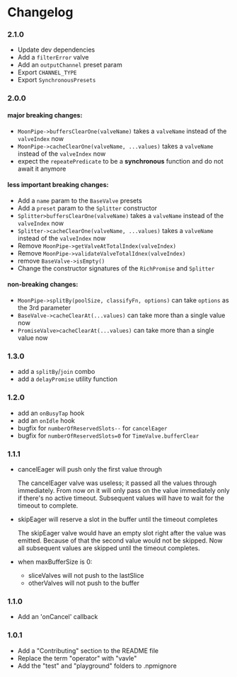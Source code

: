 # Changelog

### 2.1.0
- Update dev dependencies
- Add a `filterError` valve
- Add an `outputChannel` preset param
- Export `CHANNEL_TYPE`
- Export `SynchronousPresets`

### 2.0.0
#### major breaking changes:
- `MoonPipe->buffersClearOne(valveName)` takes a `valveName` instead of the `valveIndex` now
- `MoonPipe->cacheClearOne(valveName, ...values)` takes a `valveName` instead of the `valveIndex` now
- expect the `repeatePredicate` to be a **synchronous** function and do not await it anymore

#### less important breaking changes:
- Add a `name` param to the `BaseValve` presets
- Add a `preset` param to the `Splitter` constructor
- `Splitter>buffersClearOne(valveName)` takes a `valveName` instead of the `valveIndex` now
- `Splitter->cacheClearOne(valveName, ...values)` takes a `valveName` instead of the `valveIndex` now
- Remove `MoonPipe->getValveAtTotalIndex(valveIndex)`
- Remove `MoonPipe->validateValveTotalIdnex(valveIndex)`
- remove `BaseValve->isEmpty()`
- Change the constructor signatures of the `RichPromise` and `Splitter`

#### non-breaking changes:
- `MoonPipe->splitBy(poolSize, classifyFn, options)` can take `options` as the 3rd parameter
- `BaseValve->cacheClearAt(...values)` can take more than a single value now
- `PromiseValve>cacheClearAt(...values)` can take more than a single value now

### 1.3.0
- add a `splitBy`/`join` combo
- add a `delayPromise` utility function

### 1.2.0
- add an `onBusyTap` hook
- add an `onIdle` hook
- bugfix for `numberOfReservedSlots--` for `cancelEager`
- bugfix for `numberOfReservedSlots=0` for `TimeValve.bufferClear`

### 1.1.1
- cancelEager will push only the first value through

  The cancelEager valve was useless; it passed all the values through immediately. From now on it will only pass on the value immediately only if there's no active timeout. Subsequent values will have to wait for the timeout to complete.

- skipEager will reserve a slot in the buffer until the timeout completes

  The skipEager valve would have an empty slot right after the value was emitted. Because of that the second value would not be skipped. Now all subsequent values are skipped until the timeout completes.

- when maxBufferSize is 0:
  - sliceValves will not push to the lastSlice
  - otherValves will not push to the buffer

### 1.1.0
- Add an 'onCancel' callback

### 1.0.1
- Add a "Contributing" section to the README file
- Replace the term "operator" with "vavle"
- Add the "test" and "playground" folders to .npmignore
